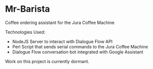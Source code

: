 # Mr-Barista
Coffee ordering assistant for the Jura Coffee Machine

Technologies Used: 
-	NodeJS Server to interact with Dialogue Flow API
-	Perl Script  that sends serial commands to the Jura Coffee Machine
-	Dialogue Flow conversation bot integrated with Google Assistant

Work on this project is currently dormant.
